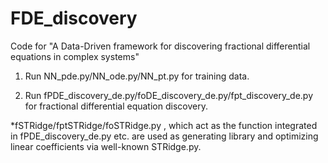 # FDE_discovery
Code for "A Data-Driven framework for discovering fractional  differential equations in complex systems"

1. Run NN_pde.py/NN_ode.py/NN_pt.py for training data.

2. Run fPDE_discovery_de.py/foDE_discovery_de.py/fpt_discovery_de.py for fractional differential equation discovery.

*fSTRidge/fptSTRidge/foSTRidge.py , which act as the function integrated in fPDE_discovery_de.py etc. are used as generating library and optimizing linear coefficients via well-known STRidge.py.
 
